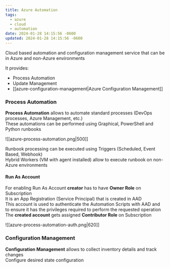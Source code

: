 ```yaml
---
title: Azure Automation
tags:
  - azure
  - cloud
  - automation
date: 2024-01-28 14:15:56 -0600
updated: 2024-01-28 14:15:56 -0600
---
```


Cloud based automation and configuration management service that can be in Azure and non-Azure environments  

It provides:
* Process Automation
* Update Management
* [[azure-configuration-management|Azure Configuration Management]]

### Process Automation

**Process Automation** allows to automate standard processes (DevOps processes, Azure Management, etc.)  
These automations can be performed using Graphical, PowerShell and Python runbooks

![[azure-process-automation.png|500]]

Runbook processing can be executed using Triggers (Scheduled, Event Based, Webhook)  
Hybrid Workers (VM with agent installed) allow to execute runbook on non-Azure environments

#### Run As Account

For enabling Run As Account **creator** has to have **Owner Role** on Subscription    
It is an App Registration (Service Principal) that is created in AAD   
This account is used to authenticate the Automation Scripts with AAD and to ensure it has the privileges required to perform the requested operation  
The **created account** gets assigned **Contributor Role** on Subscription

![[azure-process-automation-auth.png|620]]

### Configuration Management

**Configuration Management** allows to collect inventory details and track changes  
Configure desired state configuration
